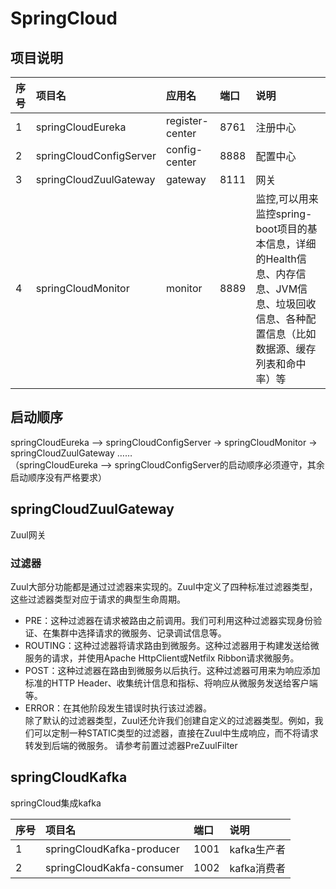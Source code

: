 # SpringCloud

## 项目说明</br>

|序号		| 项目名					|应用名				|端口		|说明	|
|:---	|:---					|:---				|:---	|:---|
|1		|springCloudEureka		|register-center	|8761	|注册中心|	
|2		|springCloudConfigServer|config-center		|8888	|配置中心|
|3		|springCloudZuulGateway	|gateway			|8111	|网关|
|4		|springCloudMonitor		|monitor			|8889	|监控,可以用来监控spring-boot项目的基本信息，详细的Health信息、内存信息、JVM信息、垃圾回收信息、各种配置信息（比如数据源、缓存列表和命中率）等|

## 启动顺序
 springCloudEureka —> springCloudConfigServer -> springCloudMonitor -> springCloudZuulGateway ……	</br>
 （springCloudEureka —> springCloudConfigServer的启动顺序必须遵守，其余启动顺序没有严格要求）


## springCloudZuulGateway
Zuul网关

### 过滤器
Zuul大部分功能都是通过过滤器来实现的。Zuul中定义了四种标准过滤器类型，这些过滤器类型对应于请求的典型生命周期。
* PRE：这种过滤器在请求被路由之前调用。我们可利用这种过滤器实现身份验证、在集群中选择请求的微服务、记录调试信息等。
* ROUTING：这种过滤器将请求路由到微服务。这种过滤器用于构建发送给微服务的请求，并使用Apache HttpClient或Netfilx Ribbon请求微服务。
* POST：这种过滤器在路由到微服务以后执行。这种过滤器可用来为响应添加标准的HTTP Header、收集统计信息和指标、将响应从微服务发送给客户端等。
* ERROR：在其他阶段发生错误时执行该过滤器。</br>
 	除了默认的过滤器类型，Zuul还允许我们创建自定义的过滤器类型。例如，我们可以定制一种STATIC类型的过滤器，直接在Zuul中生成响应，而不将请求转发到后端的微服务。
请参考前置过滤器PreZuulFilter

## springCloudKafka
springCloud集成kafka</br>

|序号		| 项目名						|端口		|说明			|
|:---	|:---						|:---	|:---		|
|1		|springCloudKafka-producer	|1001	|kafka生产者	|	
|2		|springCloudKakfa-consumer	|1002	|kafka消费者	|

